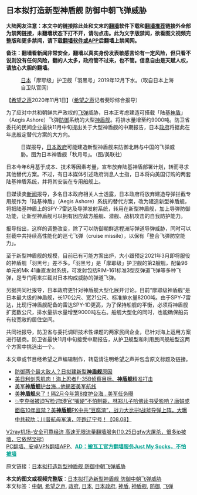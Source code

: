  <h2>日本拟打造新型神盾舰 防御中朝飞弹威胁</h2> <p class="notice"><b>大陆网友注意：本文中的链接除此处和文末的<a href="https://github.com/bannedbook/fanqiang" >翻墙</a>软件下载和<a href="https://github.com/killgcd/justmysocks/blob/master/README.md">翻墙推荐</a>链接外全部为禁网链接，未翻墙状态下打不开，请勿点击。此为文字版禁闻，欲看图文视频完整版和更多禁闻，请下载<a href="https://github.com/bannedbook/fanqiang">翻墙软件或APP</a>后翻墙上禁闻网。</p><p>备注：翻墙看新闻非常安全，翻墙以真实身份发表敏感言论有一定风险，但只看不说则没有任何风险，翻的人太多，政府管不过来，也不管。信息自由是天赋人权，请放心大胆的翻墙。</b></p>  <div class="entry"> <figure><figcaption><a href="https://www.bannedbook.org/bnews/tag/%e6%97%a5%e6%9c%ac/" class="st_tag internal_tag" rel="tag" title="标签 日本 下的日志">日本</a>「摩耶级」护卫舰「羽黑号」2019年12月下水。（取自日本上海自卫队官网）</figcaption></figure> <p>【<span class='wp_keywordlink_affiliate'><a href="https://www.soundofhope.org" title="希望之声" target="_blank">希望之声</a></span>2020年11月1日】（<a href="https://www.bannedbook.org/bnews/tag/%e5%b8%8c%e6%9c%9b%e4%b9%8b%e5%a3%b0/" class="st_tag internal_tag" rel="tag" title="标签 希望之声 下的日志">希望之声</a>记者斐珍综合报导）</p> <p>为了应对中共和朝鲜共产政权的<a href="https://www.bannedbook.org/bnews/tag/%e9%a3%9e%e5%bc%b9/" class="st_tag internal_tag" rel="tag" title="标签 飞弹 下的日志">飞弹</a>威胁，日本正考虑建造可搭载「陆基<a href="https://www.bannedbook.org/bnews/tag/%E7%A5%9E%E7%9B%BE/" class="st_tag internal_tag" rel="tag" title="标签 神盾 下的日志">神盾</a>」（Aegis Ashore）飞弹<a href="https://www.bannedbook.org/bnews/tag/%E9%98%B2%E5%BE%A1/" class="st_tag internal_tag" rel="tag" title="标签 防御 下的日志">防御</a>系统的大型<a href="https://www.bannedbook.org/bnews/tag/%e7%a5%9e%e7%9b%be%e8%88%b0/" class="st_tag internal_tag" rel="tag" title="标签 神盾舰 下的日志">神盾舰</a>。将排水量增至约9000吨。防卫省委托的民间企业最快11月中旬提出关于大型神盾舰的中期报告，日本<a href="https://www.bannedbook.org/bnews/tag/%e6%94%bf%e5%ba%9c/" class="st_tag internal_tag" rel="tag" title="标签 政府 下的日志">政府</a>将据此在年底敲定替代方案的大方向。</p> <figure><figcaption>日媒报导，<a href="https://www.bannedbook.org/bnews/tag/%E6%97%A5%E6%9C%AC%E6%94%BF%E5%BA%9C/" class="st_tag internal_tag" rel="tag" title="标签 日本政府 下的日志">日本政府</a>可能建造新型神盾舰来防御北韩与中国的飞弹威胁。图为日本神盾舰「秋月号」。（图/美联社)</figcaption></figure> <p>日本今年6月基于成本、技术等因素考量，宣布放弃陆基神盾部署计划，转而寻求其他替代方案。不过，有日本媒体引述政府消息人士指，日本将向美国订购的两套陆基神盾系统，并将其安装在专用船舰上。</p>  <p>日媒读卖<span class='wp_keywordlink_affiliate'><a href="https://www.bannedbook.org/" title="新闻">新闻</a></span>报导，多名日本政府相关人士透露，日本政府将放弃建造导弹拦截专用舰作为「陆基神盾」（Aegis Ashore）系统的替代方案，改为建造新型神盾舰，将把陆基神盾上的SPY-7雷达及导弹发射系统，转用在新型神盾舰，加上导弹防御功能，让新型神盾舰可以拥有因应敌方船舰、潜舰、战机攻击的自我防护能力。</p> <p>报导指出，这样的调整改变，除了可以防御朝鲜远程洲际弹道导弹威胁，同时可以拦截中共持续高性能化的巡弋飞弹（cruise missile），以保有「整合飞弹防空能力」。</p> <p>至于新型神盾舰的规模，目前已有可能方案出炉，大小跟预定2021年3月即将服役的神盾舰「羽黑号」差不多。「羽黑号」是「摩耶级」护卫舰的第2艘舰，配备96单元的Mk 41垂直发射系统，可发射包括RIM-161标准3型反弹道飞弹等多种飞弹，是专门用来拦截对日本构成威胁的弹道飞弹。</p>  <p>另据共同社报导，日本政府更针对神盾舰大型化展开讨论。目前“摩耶级神盾舰“是日本最大级的神盾舰，长170公尺、宽21公尺、标准排水量8200吨。由于SPY-7雷达，比现行神盾舰配备的雷达SPY-1D更高，为了保持船舰的平衡，必须将神盾舰扩宽数公尺，排水量排水量增至9000吨左右。船舰大型化的同时，也能确保船员有较宽敞的居住空间。</p> <p>共同社报导，防卫省与委托调研技术性课题的两家民间企业，已针对海上运用方案进行磋商。防卫省最快11月中旬接受中期报告，从护卫舰型和利用民间舰船型这两个方案中挑选出一个。</p> <p>本文章或节目经希望之声编辑制作，转载请注明希望之声并包含原文标题及链接。</p>  <ul class='op-related-articles' title='相关阅读'> <li><a href='https://www.bannedbook.org/bnews/comments/20201101/1423885.html' target='_blank'>防御两个最大敌人？日拟建新型<b>神盾舰</b>原因</a></li> <li><a href='https://www.bannedbook.org/bnews/taiwannews/20201030/1422817.html' target='_blank'>美日利剑秀肌肉！海上忍者F-35B侦察目标、<b>神盾舰</b>精准打击</a></li> <li><a href='https://www.bannedbook.org/bnews/cbnews/20200819/1382379.html' target='_blank'>美军<b>神盾舰</b>护台海…他揭密美军航线</a></li> <li><a href='https://www.bannedbook.org/bnews/cnnews/20200819/1382334.html' target='_blank'>美<b>神盾舰</b>来了！隔2月今年第8度护台海…美军任务曝</a></li> <li><a href='https://www.bannedbook.org/bnews/bannedvideo/20200809/1377105.html' target='_blank'>💥李克强被迫写检讨❗️港官“嘴硬”不怕制裁，林郑儿子哈佛读书受影响？唐娟或面临10年监禁？美<b>神盾舰</b>PK中共“豆腐渣”，战力大比拼❗️战斧导弹上阵，大曝中共软肋；川普航母军演，吓跑辽宁号！【08.08】</a></li> </ul> <p class="texttj"> <a href="https://www.bannedbook.org/forum23/topic22702.html" target="_blank">V2ray机场-安全可靠经济 高速无限流量翻墙服务(10.25日gfw大屠杀，很多ip被墙，它依然坚挺)</a><br/> <a href="https://github.com/bannedbook/fanqiang/wiki/%E7%A6%81%E9%97%BB%E7%BD%91%E5%AE%89%E5%8D%93%E7%BF%BB%E5%A2%99%E6%96%B0%E9%97%BBAPP" target="_blank">PC翻墙、安卓VPN翻墙APP</a>、<span onclick="window.open('https://github.com/killgcd/justmysocks/blob/master/README.md')" style="font-weight:bold;color:#00A191;cursor:pointer;text-decoration:underline;outline:none">AD：搬瓦工官方翻墙服务Just My Socks，不怕被墙</span></p><p>原文链接：<a class="src_link"  href="https://www.soundofhope.org/post/438331" target="_blank">日本拟打造新型神盾舰 防御中朝飞弹威胁</a></p><a name='sharetosocial'></a>       <div><b>本文的图文或视频完整版</b>：<a href='https://www.bannedbook.org/bnews/comments/20201102/1424189.html'>日本拟打造新型神盾舰 防御中朝飞弹威胁</a></div>  </div><!--END ENTRY--> <div class="postfooter"> <div>本文标签：<a href="https://www.bannedbook.org/bnews/tag/%E4%B8%AD%E6%9C%9D/" rel="tag">中朝</a>, <a href="https://www.bannedbook.org/bnews/tag/%e5%b8%8c%e6%9c%9b%e4%b9%8b%e5%a3%b0/" rel="tag">希望之声</a>, <a href="https://www.bannedbook.org/bnews/tag/%e6%94%bf%e5%ba%9c/" rel="tag">政府</a>, <a href="https://www.bannedbook.org/bnews/tag/%e6%97%a5%e6%9c%ac/" rel="tag">日本</a>, <a href="https://www.bannedbook.org/bnews/tag/%E6%97%A5%E6%9C%AC%E6%94%BF%E5%BA%9C/" rel="tag">日本政府</a>, <a href="https://www.bannedbook.org/bnews/tag/%E7%A5%9E%E7%9B%BE/" rel="tag">神盾</a>, <a href="https://www.bannedbook.org/bnews/tag/%e7%a5%9e%e7%9b%be%e8%88%b0/" rel="tag">神盾舰</a>, <a href="https://www.bannedbook.org/bnews/tag/%E9%98%B2%E5%BE%A1/" rel="tag">防御</a>, <a href="https://www.bannedbook.org/bnews/tag/%e9%a3%9e%e5%bc%b9/" rel="tag">飞弹</a></div>  </div><!--END POSTFOOTER--> 